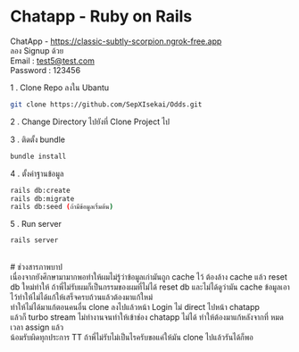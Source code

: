 # Chatapp - Ruby on Rails
ChatApp - https://classic-subtly-scorpion.ngrok-free.app
<br> ลอง Signup ด้วย <br>
Email : test5@test.com <br>
Password : 123456<br>

1 . Clone Repo ลงใน Ubantu<br>
```sh
git clone https://github.com/SepXIsekai/Odds.git
```
2 . Change Directory ไปยังที่ Clone Project ไป<br>

3 . ติดตั้ง bundle
```sh
bundle install
```
4 . ตั้งค่าฐานข้อมูล<br>
```sh
rails db:create
rails db:migrate
rails db:seed (ถ้ามีข้อมูลเริ่มต้น)
```
5 . Run server<br>
```sh
rails server
```
<br>
# ช่วงสารภาพบาป 
<br> เนื่องจากยังศึกษามามากพอทำให้ผมไม่รู้ว่าข้อมูลเก่ามันถูก cache ไว้ ต้องล้าง cache แล้ว reset db ใหม่ทำให้
ถ้าพี่ไม่รับผมก็เป็นกรรมของผมที่ไม่ได้ reset db และไม่ได้ดูว่ามัน cache ข้อมูลเอาไว้ทำให้ไม่ได้แก้ให้เสร็จครบถ้วนแล้วต้องมาแก้ใหม่<br>
ทำให้ไม่ได้มาแก้ตอนคนอื่น clone ลงไปแล้วหน้า Login ไม่ direct ไปหน้า chatapp<br>
แล้วก็ turbo stream ไม่ทำงานจนทำให้เข้าช่อง chatapp ไม่ได้ ทำให้ต้องมาแก้หลังจากที่ หมดเวลา assign แล้ว <br>
น้อมรับผิดทุกประการ TT ถ้าพี่ไม่รับไม่เป็นไรครับขอแค่ให้มัน clone ไปแล้วรันได้ก็พอ

